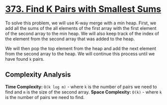 # [373. Find K Pairs with Smallest Sums](https://leetcode.com/problems/find-k-pairs-with-smallest-sums/)

To solve this problem, we will use K-way merge with a min heap. First, we add all the sums of the all elements of the first array with the first element of the second array to the min heap. We will also keep track of the index of the element from the second array that was added to the heap.

We will then pop the top element from the heap and add the next element from the second array to the heap. We will continue this process until we have found `k` pairs.

## Complexity Analysis
**Time Complexity:** `O(k log m)` - where `k` is the number of pairs we need to find and `m` is the size of the second array.
**Space Complexity:** `O(k)` - where `k` is the number of pairs we need to find.